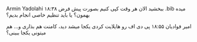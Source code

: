 Armin Yadolahi
۱۸:۳۸
ببخشید الان هر وقت کپی کنیم بصورت پیش‌ فرض .bib میده بهمون؟ یا باید تنظیم خاصی انجام بدیم؟


امیر فوادیان
۱۸:۵۵
پی دی اف رو هایلایت کردی یکجا میشد دید، کامنت هم بذاری و... هم میتونی یکجا ببینی؟